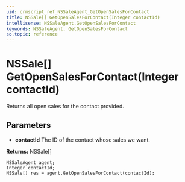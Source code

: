 ```yaml
---
uid: crmscript_ref_NSSaleAgent_GetOpenSalesForContact
title: NSSale[] GetOpenSalesForContact(Integer contactId)
intellisense: NSSaleAgent.GetOpenSalesForContact
keywords: NSSaleAgent, GetOpenSalesForContact
so.topic: reference
---
```


# NSSale[] GetOpenSalesForContact(Integer contactId)

Returns all open sales for the contact provided.

## Parameters

* **contactId** The ID of the contact whose sales we want.

**Returns:** NSSale[]

```crmscript
NSSaleAgent agent;
Integer contactId;
NSSale[] res = agent.GetOpenSalesForContact(contactId);
```

